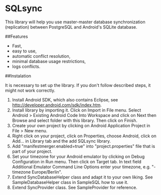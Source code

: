 SQLsync
=======

This library will help you use master-master database synchronization (replication) between PostgreSQL and Android's SQLite database.

##Features
- Fast,
- easy to use,
- automatic conflict resolution,
- minimal database usage restrictions,
- logs conflicts.

##Instalation

It is necessary to set up the library. If you don't follow described steps, it might not work correctly.

1. Install Android SDK, which also contains Eclipse, see http://developer.android.com/sdk/index.htm.
2. Install library by importing it. Click on Import in File menu. Select Android > Existing Android Code Into Workspace and click on Next then Browse and select folder with this library. Then click on Finish.
3. Create your own project by clicking on Android Application Project in File > New menu.
4. Right click on your project, click on Properties, choose Android, click on Add... in Library tab and the add SQLsync library.
5. Add "manifestmerger.enabled=true" into "project.properties" file that is part of your project.
6. Set your timezone for your Android emulator by clicking on Debug Configuration in Run menu. Then click on Target tab. In text field Additional Emulator Command Line Options enter your timezone, e.g. "-timezone Europe/Berlin".
7. Extend SyncDatabaseHelper class and adapt it to your own liking. See SampleDatabaseHelper class in SampleSQL how to use it.
8. Extend SyncProvider class. See SampleProvider for reference.
